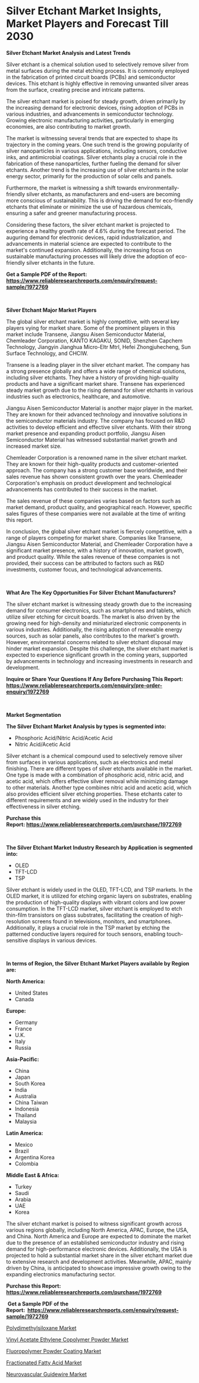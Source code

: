 <p><h1>Silver Etchant Market Insights, Market Players and Forecast Till 2030</h1></p><p><strong>Silver Etchant Market Analysis and Latest Trends</strong></p>
<p><p>Silver etchant is a chemical solution used to selectively remove silver from metal surfaces during the metal etching process. It is commonly employed in the fabrication of printed circuit boards (PCBs) and semiconductor devices. This etchant is highly effective in removing unwanted silver areas from the surface, creating precise and intricate patterns.</p><p>The silver etchant market is poised for steady growth, driven primarily by the increasing demand for electronic devices, rising adoption of PCBs in various industries, and advancements in semiconductor technology. Growing electronic manufacturing activities, particularly in emerging economies, are also contributing to market growth.</p><p>The market is witnessing several trends that are expected to shape its trajectory in the coming years. One such trend is the growing popularity of silver nanoparticles in various applications, including sensors, conductive inks, and antimicrobial coatings. Silver etchants play a crucial role in the fabrication of these nanoparticles, further fueling the demand for silver etchants. Another trend is the increasing use of silver etchants in the solar energy sector, primarily for the production of solar cells and panels.</p><p>Furthermore, the market is witnessing a shift towards environmentally-friendly silver etchants, as manufacturers and end-users are becoming more conscious of sustainability. This is driving the demand for eco-friendly etchants that eliminate or minimize the use of hazardous chemicals, ensuring a safer and greener manufacturing process.</p><p>Considering these factors, the silver etchant market is projected to experience a healthy growth rate of 4.6% during the forecast period. The auguring demand for electronic devices, rapid industrialization, and advancements in material science are expected to contribute to the market's continued expansion. Additionally, the increasing focus on sustainable manufacturing processes will likely drive the adoption of eco-friendly silver etchants in the future.</p></p>
<p><strong>Get a Sample PDF of the Report:&nbsp; <a href="https://www.reliableresearchreports.com/enquiry/request-sample/1972769">https://www.reliableresearchreports.com/enquiry/request-sample/1972769</a></strong></p>
<p>&nbsp;</p>
<p><strong>Silver Etchant Major Market Players</strong></p>
<p><p>The global silver etchant market is highly competitive, with several key players vying for market share. Some of the prominent players in this market include Transene, Jiangsu Aisen Semiconductor Material, Chemleader Corporation, KANTO KAGAKU, SONID, Shenzhen Capchem Technology, Jiangyin Jianghua Micro-Eltr Mtrl, Hefei Zhongjuhecheng, Sun Surface Technology, and CHCIW.</p><p>Transene is a leading player in the silver etchant market. The company has a strong presence globally and offers a wide range of chemical solutions, including silver etchants. They have a history of providing high-quality products and have a significant market share. Transene has experienced steady market growth due to the rising demand for silver etchants in various industries such as electronics, healthcare, and automotive.</p><p>Jiangsu Aisen Semiconductor Material is another major player in the market. They are known for their advanced technology and innovative solutions in the semiconductor materials industry. The company has focused on R&D activities to develop efficient and effective silver etchants. With their strong market presence and expanding product portfolio, Jiangsu Aisen Semiconductor Material has witnessed substantial market growth and increased market size.</p><p>Chemleader Corporation is a renowned name in the silver etchant market. They are known for their high-quality products and customer-oriented approach. The company has a strong customer base worldwide, and their sales revenue has shown consistent growth over the years. Chemleader Corporation's emphasis on product development and technological advancements has contributed to their success in the market.</p><p>The sales revenue of these companies varies based on factors such as market demand, product quality, and geographical reach. However, specific sales figures of these companies were not available at the time of writing this report.</p><p>In conclusion, the global silver etchant market is fiercely competitive, with a range of players competing for market share. Companies like Transene, Jiangsu Aisen Semiconductor Material, and Chemleader Corporation have a significant market presence, with a history of innovation, market growth, and product quality. While the sales revenue of these companies is not provided, their success can be attributed to factors such as R&D investments, customer focus, and technological advancements.</p></p>
<p>&nbsp;</p>
<p><strong>What Are The Key Opportunities For Silver Etchant Manufacturers?</strong></p>
<p><p>The silver etchant market is witnessing steady growth due to the increasing demand for consumer electronics, such as smartphones and tablets, which utilize silver etching for circuit boards. The market is also driven by the growing need for high-density and miniaturized electronic components in various industries. Additionally, the rising adoption of renewable energy sources, such as solar panels, also contributes to the market's growth. However, environmental concerns related to silver etchant disposal may hinder market expansion. Despite this challenge, the silver etchant market is expected to experience significant growth in the coming years, supported by advancements in technology and increasing investments in research and development.</p></p>
<p><strong>Inquire or Share Your Questions If Any Before Purchasing This Report: <a href="https://www.reliableresearchreports.com/enquiry/pre-order-enquiry/1972769">https://www.reliableresearchreports.com/enquiry/pre-order-enquiry/1972769</a></strong></p>
<p>&nbsp;</p>
<p><strong>Market Segmentation</strong></p>
<p><strong>The Silver Etchant Market Analysis by types is segmented into:</strong></p>
<p><ul><li>Phosphoric Acid/Nitric Acid/Acetic Acid</li><li>Nitric Acid/Acetic Acid</li></ul></p>
<p><p>Silver etchant is a chemical compound used to selectively remove silver from surfaces in various applications, such as electronics and metal finishing. There are different types of silver etchants available in the market. One type is made with a combination of phosphoric acid, nitric acid, and acetic acid, which offers effective silver removal while minimizing damage to other materials. Another type combines nitric acid and acetic acid, which also provides efficient silver etching properties. These etchants cater to different requirements and are widely used in the industry for their effectiveness in silver etching.</p></p>
<p><strong>Purchase this Report:&nbsp;<a href="https://www.reliableresearchreports.com/purchase/1972769">https://www.reliableresearchreports.com/purchase/1972769</a></strong></p>
<p>&nbsp;</p>
<p><strong>The Silver Etchant Market Industry Research by Application is segmented into:</strong></p>
<p><ul><li>OLED</li><li>TFT-LCD</li><li>TSP</li></ul></p>
<p><p>Silver etchant is widely used in the OLED, TFT-LCD, and TSP markets. In the OLED market, it is utilized for etching organic layers on substrates, enabling the production of high-quality displays with vibrant colors and low power consumption. In the TFT-LCD market, silver etchant is employed to etch thin-film transistors on glass substrates, facilitating the creation of high-resolution screens found in televisions, monitors, and smartphones. Additionally, it plays a crucial role in the TSP market by etching the patterned conductive layers required for touch sensors, enabling touch-sensitive displays in various devices.</p></p>
<p>&nbsp;</p>
<p><strong>In terms of Region, the Silver Etchant Market Players available by Region are:</strong></p>
<p>
    <p> <strong> North America: </strong>
        <ul>
            <li>United States</li>
            <li>Canada</li>
        </ul>
        </p> 
    <p> <strong> Europe: </strong>
        <ul>
            <li>Germany</li>
            <li>France</li>
            <li>U.K.</li>
            <li>Italy</li>
            <li>Russia</li>
        </ul>
        </p> 
    <p> <strong> Asia-Pacific: </strong>
        <ul>
            <li>China</li>
            <li>Japan</li>
            <li>South Korea</li>
            <li>India</li>
            <li>Australia</li>
            <li>China Taiwan</li>
            <li>Indonesia</li>
            <li>Thailand</li>
            <li>Malaysia</li>
        </ul>
        </p> 
    <p> <strong> Latin America: </strong>
        <ul>
            <li>Mexico</li>
            <li>Brazil</li>
            <li>Argentina Korea</li>
            <li>Colombia</li>
        </ul>
        </p> 
    <p> <strong> Middle East & Africa: </strong>
        <ul>
            <li>Turkey</li>
            <li>Saudi</li>
            <li>Arabia</li>
            <li>UAE</li>
            <li>Korea</li>
        </ul>
    </p>
    </p>
<p><p>The silver etchant market is poised to witness significant growth across various regions globally, including North America, APAC, Europe, the USA, and China. North America and Europe are expected to dominate the market due to the presence of an established semiconductor industry and rising demand for high-performance electronic devices. Additionally, the USA is projected to hold a substantial market share in the silver etchant market due to extensive research and development activities. Meanwhile, APAC, mainly driven by China, is anticipated to showcase impressive growth owing to the expanding electronics manufacturing sector.</p></p>
<p><strong>Purchase this Report: <a href="https://www.reliableresearchreports.com/purchase/1972769">https://www.reliableresearchreports.com/purchase/1972769</a></strong></p>
<p>&nbsp;<strong>Get a Sample PDF of the Report:&nbsp;&nbsp;<a href="https://www.reliableresearchreports.com/enquiry/request-sample/1972769">https://www.reliableresearchreports.com/enquiry/request-sample/1972769</a></strong></p>
<p><strong></strong></p>
<p><p><a href="https://github.com/BryceTownsendr/Market-Research-Report-List-2/blob/main/polydimethylsiloxane-market.md">Polydimethylsiloxane Market</a></p><p><a href="https://github.com/PeterParrish5/Market-Research-Report-List-2/blob/main/vinyl-acetate-ethylene-copolymer-powder-market.md">Vinyl Acetate Ethylene Copolymer Powder Market</a></p><p><a href="https://github.com/WillieWoodard/Market-Research-Report-List-2/blob/main/fluoropolymer-powder-coating-market.md">Fluoropolymer Powder Coating Market</a></p><p><a href="https://github.com/CliffMedina6/Market-Research-Report-List-2/blob/main/fractionated-fatty-acid-market.md">Fractionated Fatty Acid Market</a></p><p><a href="https://github.com/RickHolmes3/Market-Research-Report-List-2/blob/main/neurovascular-guidewire-market.md">Neurovascular Guidewire Market</a></p></p>
